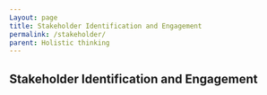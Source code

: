 ```yaml
---
Layout: page
title: Stakeholder Identification and Engagement
permalink: /stakeholder/
parent: Holistic thinking 
---
```


## Stakeholder Identification and Engagement